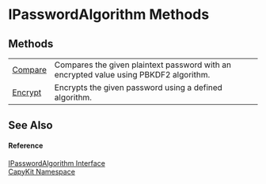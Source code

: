 # IPasswordAlgorithm Methods




## Methods
<table>
<tr>
<td><a href="M_CapyKit_IPasswordAlgorithm_Compare.md">Compare</a></td>
<td>Compares the given plaintext password with an encrypted value using PBKDF2 algorithm.</td></tr>
<tr>
<td><a href="M_CapyKit_IPasswordAlgorithm_Encrypt.md">Encrypt</a></td>
<td>Encrypts the given password using a defined algorithm.</td></tr>
</table>

## See Also


#### Reference
<a href="T_CapyKit_IPasswordAlgorithm.md">IPasswordAlgorithm Interface</a>  
<a href="N_CapyKit.md">CapyKit Namespace</a>  
